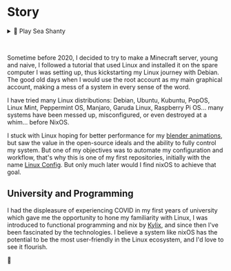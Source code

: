 # Story

<details>
  <summary>🌊 Play Sea Shanty</summary>
  <div>
    <small>🔊 Unmute ⬇️</small><br>
    <audio id="shantyAudio" controls loop>
      <source src="https://github.com/user-attachments/assets/a1422e69-13d5-4427-9b99-075cbe96191d">
      Your browser does not support the audio element.
    </audio>
    <br>
    <small>🎥 <a href="https://www.youtube.com/watch?v=SeyBYD0B2BY">Original Short by Alan Becker</a></small>
  </div>
</details>

&nbsp;

Sometime before 2020, I decided to try to make a Minecraft server, young and naive, I followed a tutorial that used Linux and installed it on the spare computer I was setting up, thus kickstarting my Linux journey with Debian.
The good old days when I would use the root account as my main graphical account, making a mess of a system in every sense of the word.

I have tried many Linux distributions: Debian, Ubuntu, Kubuntu, PopOS, Linux Mint, Peppermint OS, Manjaro, Garuda Linux, Raspberry Pi OS... many systems have been messed up, misconfigured, or even destroyed at a whim... before NixOS.

I stuck with Linux hoping for better performance for my [blender animations](https://www.youtube.com/channel/UCg46PWHsHHxSWg2LUujk1Zg), but saw the value in the open-source ideals and the ability to fully control my system. But one of my objectives was to automate my configuration and workflow, that's why this is one of my first repositories, initially with the name [Linux Config](https://github.com/Yeshey/nixOS-Config/tree/c0d1ba901bf9783b82ef876ddd54c0cac8ab6c3e). But only much later would I find nixOS to achieve that goal.

## University and Programming

I had the displeasure of experiencing COVID in my first years of university which gave me the opportunity to hone my familiarity with Linux, I was introduced to functional programming and nix by [Kylix](https://github.com/kylixafonso), and since then I've been fascinated by the technologies.
I believe a system like nixOS has the potential to be the most user-friendly in the Linux ecosystem, and I'd love to see it flourish.

🥀

